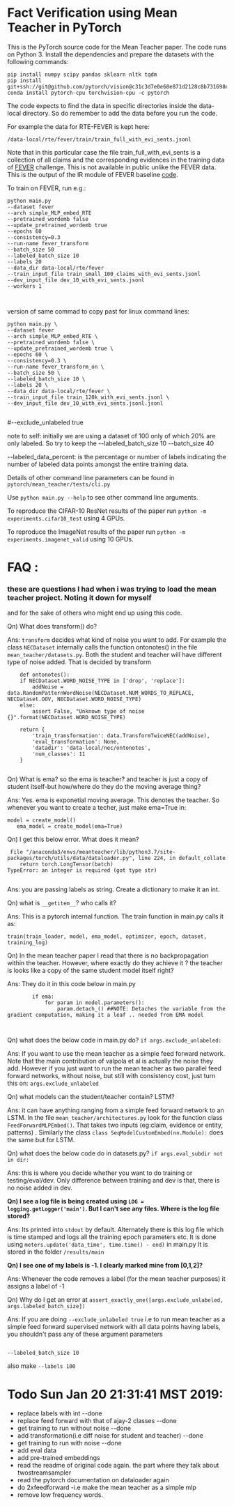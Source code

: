 
# Fact Verification using Mean Teacher in PyTorch

This is the PyTorch source code for the Mean Teacher paper. The code runs on Python 3. Install the dependencies and prepare the datasets with the following commands:

```
pip install numpy scipy pandas sklearn nltk tqdm
pip install git+ssh://git@github.com/pytorch/vision@c31c3d7e0e68e871d2128c8b731698ed3b11b119
conda install pytorch-cpu torchvision-cpu -c pytorch

```

The code expects to find the data in specific directories inside the data-local directory. So do remember to 
 add the data before you run the code.
 
 For example the data for RTE-FEVER is kept here:

```
/data-local/rte/fever/train/train_full_with_evi_sents.jsonl
```
Note that in this particular case the file train_full_with_evi_sents is a collection of all claims and the corresponding
 evidences in the training data of [FEVER](http://fever.ai/) challenge. This is not available in public unlike the FEVER data. 
 This is the output of the IR module of FEVER baseline [code](http://fever.ai/task.html).

To train on FEVER, run e.g.:


``` 
python main.py 
--dataset fever 
--arch simple_MLP_embed_RTE 
--pretrained_wordemb false 
--update_pretrained_wordemb true
--epochs 60 
--consistency=0.3 
--run-name fever_transform
--batch_size 50
--labeled_batch_size 10
--labels 20
--data_dir data-local/rte/fever
--train_input_file train_small_100_claims_with_evi_sents.jsonl
--dev_input_file dev_10_with_evi_sents.jsonl
--workers 1



```

version of same commad to copy past for linux command lines:
```
python main.py \
--dataset fever 
--arch simple_MLP_embed_RTE \
--pretrained_wordemb false \
--update_pretrained_wordemb true \
--epochs 60 \
--consistency=0.3 \
--run-name fever_transform_on \
--batch_size 50 \
--labeled_batch_size 10 \
--labels 20 \
--data_dir data-local/rte/fever \
--train_input_file train_120k_with_evi_sents.jsonl \
--dev_input_file dev_10_with_evi_sents.jsonl.jsonl 


```
#--exclude_unlabeled true

note to self: initially we are using a dataset of 100 only of which 20% are only labeled. So try to keep the --labeled_batch_size 10 --batch_size 40

--labeled_data_percent: is the percentage or number of labels indicating the number of labeled data points amongst the entire training data.

Details of other command line parameters can be found in `pytorch/mean_teacher/tests/cli.py`

Use `python main.py --help` to see other command line arguments.

To reproduce the CIFAR-10 ResNet results of the paper run `python -m experiments.cifar10_test` using 4 GPUs.

To reproduce the ImageNet results of the paper run `python -m experiments.imagenet_valid` using 10 GPUs.

# FAQ :
### these are questions I had when i was trying to load the mean teacher project. Noting it down for myself
and for the sake of others who might end up using this code.

Qn) What does transform() do?

Ans: `transform` decides what kind of noise you want to add. 
For example the class `NECDataset` internally calls the function ontonotes() in the file
`mean_teacher/datasets.py`. 
Both the student and teacher will have different type of noise added. That is decided by transform


```
    def ontonotes():
    if NECDataset.WORD_NOISE_TYPE in ['drop', 'replace']:
        addNoise = data.RandomPatternWordNoise(NECDataset.NUM_WORDS_TO_REPLACE, NECDataset.OOV, NECDataset.WORD_NOISE_TYPE)
    else:
        assert False, "Unknown type of noise {}".format(NECDataset.WORD_NOISE_TYPE)

    return {
        'train_transformation': data.TransformTwiceNEC(addNoise),
        'eval_transformation': None,
        'datadir': 'data-local/nec/ontonotes',
        'num_classes': 11
    }
    
```

Qn) What is ema? so the ema is teacher? and teacher is just a copy of student itself-but how/where do they do the moving average thing?

Ans: Yes. ema is exponetial moving average. This denotes the teacher. So whenever you want to create a techer, just make ema=True in:
 ```
 model = create_model()
    ema_model = create_model(ema=True)
```

Qn) I get this below error. What does it mean?

```
 File "/anaconda3/envs/meanteacher/lib/python3.7/site-packages/torch/utils/data/dataloader.py", line 224, in default_collate
    return torch.LongTensor(batch)
TypeError: an integer is required (got type str)


```

Ans: you are passing labels as string. Create a dictionary to make it an int.

Qn) what is `__getitem__`? who calls it?

Ans: This is a pytorch internal function. The train function in main.py calls it as:

`train(train_loader, model, ema_model, optimizer, epoch, dataset, training_log)`

Qn) In the mean teacher paper I read that there is no backpropagation within the teacher. However, where exactly do they achieve it ? the teacher is looks like a copy of the same student model itself right?

Ans: They do it in this code below in main.py

```
        if ema:
            for param in model.parameters():
                param.detach_() ##NOTE: Detaches the variable from the gradient computation, making it a leaf .. needed from EMA model



```

Qn) what does the below code in main.py do?
```if args.exclude_unlabeled:```

Ans: If you want to use the mean teacher as a simple feed forward network. Note that the
main contribution of valpola et al is actually the noise they add. However if you just want
to run the mean teacher as two parallel feed forward networks, without noise, but still with 
consistency cost, just turn this on: `args.exclude_unlabeled`
    
 
Qn) what models can the student/teacher contain? LSTM?

Ans: it can have anything ranging from a simple feed forward network to an LSTM. In 
the file `mean_teacher/architectures.py` look for the function class `FeedForwardMLPEmbed()`. That takes two inputs (eg:claim, evidence or entity, patterns) .
Similarly the class `class SeqModelCustomEmbed(nn.Module):` does the same but for LSTM.
 
 
 Qn) what does the below code do in datasets.py?
 `if args.eval_subdir not in dir:`

Ans: this is where you decide whether you want to do training or testing/eval/dev. Only difference
between training and dev is that, there is no noise added in dev.

**Qn) I see a log file is being created using `LOG = logging.getLogger('main')`. But I can't see any files. Where is the log file stored?**

Ans: Its printed into `stdout` by default. Alternately there is this log file which is
time stamped and logs all the training epoch parameters etc. It is done using `meters.update('data_time', time.time() - end)` in main.py
It is stored in the folder `/results/main`




**Qn) I see one of my labels is -1. I clearly marked mine from [0,1,2]?**

Ans: Whenever the code removes a label  (for the mean teacher purposes) it assigns a label of -1


Qn) Why do I get an error at `assert_exactly_one([args.exclude_unlabeled, args.labeled_batch_size])` 

Ans: If you are doing `--exclude_unlabeled true` i.e to run mean teacher as a simple feed forward supervised network
with all data points having labels, you shouldn't pass any of these argument parameters
```

--labeled_batch_size 10
```
also make `--labels 100`

# Todo Sun Jan 20 21:31:41 MST 2019:


- replace labels with int --done
- replace feed forward with that of ajay-2 classes --done
- get training to run without noise --done
- add transformation(i.e diff noise for student and teacher) --done
- get training to run with noise --done
- add eval data
- add pre-trained embeddings
- read the readme of original code again. the part where they talk about twostreamsampler
- read the pytorch documentation on dataloader again
- do 2xfeedforward -i.e make the mean teacher as a simple mlp
- remove low frequency words.


 